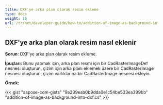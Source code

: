 ```yaml
---
title: DXF'ye arka plan olarak resim ekleme
type: docs
weight: 16
url: /tr/net/developer-guide/how-to/addition-of-image-as-background-into-dxf/
---
```


## **DXF'ye arka plan olarak resim nasıl eklenir**

**Sorun:** DXF'ye arka plan olarak resim ekleme.

**İpuçları:** Bunu yapmak için, arka plan resmi için bir CadRasterImageDef nesnesi oluşturun, çizim için arka planı eklemek üzere bir CadRasterImage nesnesi oluşturun, çizim varlıklarına bir CadRasterImage nesnesi ekleyin.

**Örnek:**

{{< gist "aspose-com-gists" "9a239eab0b9dda0e1c54be533ea399bb" "addition-of-image-as-background-into-dxf.cs" >}}
